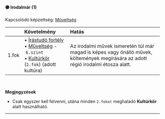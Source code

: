 #### 🟣 Irodalmár (1)

Kapcsolódó képzettség: [Műveltség](../kepzettsegek/muveltseg.md)

|       | Követelmény                                                                                                                                                                                                                    | Hatás                                                                                                                              |
| :---- | :----------------------------------------------------------------------------------------------------------------------------------------------------------------------------------------------------------------------------- | :--------------------------------------------------------------------------------------------------------------------------------- |
| 1.fok | • [Írástudó fortély](../fortelyok.altalanos/irastudo.md)<br />• [Műveltség](../kepzettsegek/muveltseg.md)&nbsp;-&nbsp;`6.szint`<br />• [Kultúrkör](../043_bonusz_hatterek.md#-kultúrkör-3) (`2.fok`) (adott kultúra) | Az irodalmi művek ismeretén túl már magad is képes vagy önálló művek, költemények megírására az adott régió irodalmi étosza alatt. |
<br />

**Megjegyzések**

- Csak egyszer kell felvenni, utána minden `2.fokot` meghaladó **Kultúrkör** alatt használható.

---
